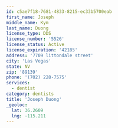 ```yaml
---
id: c5ae7f18-7681-4833-8215-ec33b5700eab
first_name: Joseph
middle_name: Kym
last_name: Duong
license_type: DDS
license_number: '5526'
license_status: Active
license_expiration: '42185'
address: '7709 littondale street'
city: 'Las Vegas'
state: NV
zip: '89139'
phone: '(702) 228-7575'
services:
  - dentist
category: dentists
title: 'Joseph Duong'
_geoloc:
  lat: 36.2609
  lng: -115.211
---
```


